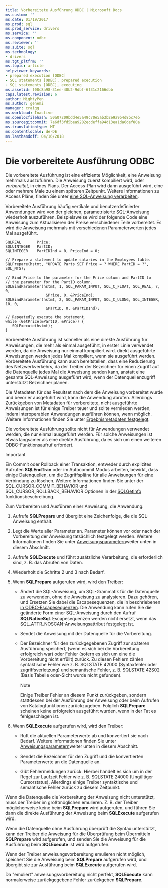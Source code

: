 ```yaml
---
title: Vorbereitete Ausführung ODBC | Microsoft Docs
ms.custom: ''
ms.date: 01/19/2017
ms.prod: sql
ms.prod_service: drivers
ms.service: ''
ms.component: odbc
ms.reviewer: ''
ms.suite: sql
ms.technology:
- drivers
ms.tgt_pltfrm: ''
ms.topic: article
helpviewer_keywords:
- prepared execution [ODBC]
- SQL statements [ODBC], prepared execution
- SQL statements [ODBC], executing
ms.assetid: f08c8a98-31ee-48b2-9dbf-6f31c2166dbb
caps.latest.revision: 6
author: MightyPen
ms.author: genemi
manager: craigg
ms.workload: Inactive
ms.openlocfilehash: 50a07209bdd4e5a49c70e5ab3b2e9a9b4d8bc7eb
ms.sourcegitcommit: 7a6df3fd5bea9282ecdeffa94d13ea1da6def80a
ms.translationtype: MT
ms.contentlocale: de-DE
ms.lasthandoff: 04/16/2018
---
```

# <a name="prepared-execution-odbc"></a>Die vorbereitete Ausführung ODBC
Die vorbereitete Ausführung ist eine effiziente Möglichkeit, eine Anweisung mehrmals auszuführen. Die Anweisung zuerst kompiliert wird, oder *vorbereitet,* in eines Plans. Der Access-Plan wird dann ausgeführt wird, eine oder mehrere Male zu einem späteren Zeitpunkt. Weitere Informationen zu Access Pläne, finden Sie unter [eine SQL-Anweisung verarbeiten](../../../odbc/reference/processing-a-sql-statement.md).  
  
 Vorbereitete Ausführung häufig vertikale und benutzerdefinierter Anwendungen wird von der gleichen, parametrisierte SQL-Anweisung wiederholt auszuführen. Beispielsweise wird der folgende Code eine Anweisung zum Aktualisieren der Preise verschiedener Teile vorbereitet. Es wird die Anweisung mehrmals mit verschiedenen Parameterwerten jedes Mal ausgeführt.  
  
```  
SQLREAL       Price;  
SQLUINTEGER   PartID;  
SQLINTEGER    PartIDInd = 0, PriceInd = 0;  
  
// Prepare a statement to update salaries in the Employees table.  
SQLPrepare(hstmt, "UPDATE Parts SET Price = ? WHERE PartID = ?", SQL_NTS);  
  
// Bind Price to the parameter for the Price column and PartID to  
// the parameter for the PartID column.  
SQLBindParameter(hstmt, 1, SQL_PARAM_INPUT, SQL_C_FLOAT, SQL_REAL, 7, 0,  
                  &Price, 0, &PriceInd);  
SQLBindParameter(hstmt, 2, SQL_PARAM_INPUT, SQL_C_ULONG, SQL_INTEGER, 10, 0,  
                  &PartID, 0, &PartIDInd);  
  
// Repeatedly execute the statement.  
while (GetPrice(&PartID, &Price)) {  
   SQLExecute(hstmt);  
}  
```  
  
 Vorbereitete Ausführung ist schneller als eine direkte Ausführung für Anweisungen, die mehr als einmal ausgeführt, in erster Linie verwendet werden, da die Anweisung nur einmal kompiliert wird. direkt ausgeführte Anweisungen werden jedes Mal kompiliert, wenn sie ausgeführt werden. Vorbereitete Ausführung kann auch bereitstellen, dass eine Reduzierung des Netzwerkverkehrs, da der Treiber der Bezeichner für einen Zugriff auf die Datenquelle jedes Mal die Anweisung senden kann, anstatt eine gesamte SQL-Anweisung ausgeführt wird, wenn der Datenquellenzugriff unterstützt Bezeichner planen.  
  
 Die Metadaten für das Resultset nach dem die Anweisung vorbereitet wurde und bevor er ausgeführt wird, kann die Anwendung abrufen. Allerdings Zurückgeben von Metadaten für vorbereitete, nicht ausgeführte Anweisungen ist für einige Treiber teuer und sollte vermieden werden, indem interoperablen Anwendungen ausführen können, wenn möglich. Weitere Informationen finden Sie unter [Ergebnismetadaten festgelegt](../../../odbc/reference/develop-app/result-set-metadata.md).  
  
 Die vorbereitete Ausführung sollte nicht für Anwendungen verwendet werden, die nur einmal ausgeführt werden. Für solche Anweisungen ist etwas langsamer als eine direkte Ausführung, da es sich um einen weiteren ODBC-Funktionsaufruf erfordert.  
  
> [!IMPORTANT]  
>  Ein Commit oder Rollback einer Transaktion, entweder durch explizites Aufrufen **SQLEndTran** oder im Autocommit Modus arbeiten, bewirkt, dass einige Datenquellen, um die Zugriffspläne für alle Anweisungen für eine Verbindung zu löschen. Weitere Informationen finden Sie unter der SQL_CURSOR_COMMIT_BEHAVIOR und SQL_CURSOR_ROLLBACK_BEHAVIOR Optionen in der [SQLGetInfo](../../../odbc/reference/syntax/sqlgetinfo-function.md) funktionsbeschreibung.  
  
 Zum Vorbereiten und Ausführen einer Anweisung, die Anwendung:  
  
1.  Aufrufe **SQLPrepare** und übergibt eine Zeichenfolge, die die SQL-Anweisung enthält.  
  
2.  Legt die Werte aller Parameter an. Parameter können vor oder nach der Vorbereitung der Anweisung tatsächlich festgelegt werden. Weitere Informationen finden Sie unter [Anweisungsparametern](../../../odbc/reference/develop-app/statement-parameters.md)weiter unten in diesem Abschnitt.  
  
3.  Aufrufe **SQLExecute** und führt zusätzliche Verarbeitung, die erforderlich sind, z. B. das Abrufen von Daten.  
  
4.  Wiederholt die Schritte 2 und 3 nach Bedarf.  
  
5.  Wenn **SQLPrepare** aufgerufen wird, wird den Treiber:  
  
    -   Ändert die SQL-Anweisung, um SQL-Grammatik für die Datenquelle zu verwenden, ohne die Anweisung zu analysieren. Dazu gehören, und Ersetzen Sie dabei die Escapesequenzen, die in beschriebenen [in ODBC-Escapesequenzen](../../../odbc/reference/develop-app/escape-sequences-in-odbc.md). Die Anwendung kann rufen Sie die geänderte Form einer SQL-Anweisung durch den Aufruf **SQLNativeSql**. Escapesequenzen werden nicht ersetzt, wenn das SQL_ATTR_NOSCAN-Anweisungsattribut festgelegt ist.  
  
    -   Sendet die Anweisung mit der Datenquelle für die Vorbereitung.  
  
    -   Der Bezeichner für den zurückgegebenen Zugriff zur späteren Ausführung speichert, (wenn es sich bei die Vorbereitung erfolgreich war) oder Fehler (sofern es sich um eine die Vorbereitung nicht erfüllt) zurück. Zu diesen Fehlern zählen syntaktische Fehler wie z. B. SQLSTATE 42000 (Syntaxfehler oder zugriffsverletzung) und semantische Fehler, z. B. SQLSTATE 42S02 (Basis Tabelle oder-Sicht wurde nicht gefunden).  
  
        > [!NOTE]  
        >  Einige Treiber Fehler an diesem Punkt zurückgeben, sondern stattdessen bei der Ausführung der Anweisung oder beim Aufrufen von Katalogfunktionen zurückzugeben. Folglich **SQLPrepare** scheinen keine erfolgreich ausgeführt wurden, wenn in der Tat es fehlgeschlagen ist.  
  
6.  Wenn **SQLExecute** aufgerufen wird, wird den Treiber:  
  
    -   Ruft die aktuellen Parameterwerte ab und konvertiert sie nach Bedarf. Weitere Informationen finden Sie unter [Anweisungsparametern](../../../odbc/reference/develop-app/statement-parameters.md)weiter unten in diesem Abschnitt.  
  
    -   Sendet die Bezeichner für den Zugriff und die konvertierten Parameterwerte an die Datenquelle an.  
  
    -   Gibt Fehlermeldungen zurück. Hierbei handelt es sich um in der Regel zur Laufzeit Fehler wie z. B. SQLSTATE 24000 (Ungültiger Cursorstatus). Allerdings einige Treiber syntaktische und semantische Fehler zurück zu diesem Zeitpunkt.  
  
 Wenn die Datenquelle die Vorbereitung der Anweisung nicht unterstützt, muss der Treiber im größtmöglichen emulieren. Z. B. der Treiber möglicherweise keine beim **SQLPrepare** wird aufgerufen, und führen Sie dann die direkte Ausführung der Anweisung beim **SQLExecute** aufgerufen wird.  
  
 Wenn die Datenquelle ohne Ausführung überprüft die Syntax unterstützt, kann der Treiber die Anweisung für die Überprüfung beim Übermitteln **SQLPrepare** wird aufgerufen, und senden Sie die Anweisung für die Ausführung beim **SQLExecute** ist wird aufgerufen.  
  
 Wenn der Treiber anweisungsvorbereitung emulieren nicht möglich, speichert Sie die Anweisung beim **SQLPrepare** aufgerufen wird, und übergibt sie zur Ausführung beim **SQLExecute** aufgerufen wird.  
  
 Da "emuliert" anweisungsvorbereitung nicht perfekt, **SQLExecute** kann normalerweise zurückgegebene Fehler zurückgeben **SQLPrepare**.
